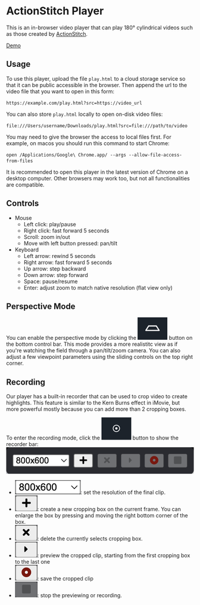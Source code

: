 # ActionStitch Player

This is an in-browser video player that can play 180&deg; cylindrical videos such as those created by [ActionStitch](https://actionstitch.com).

[Demo](https://actionstitch.com/play.html?src=https://download.actionstitch.com/full-demo.mp4)


## Usage

To use this player, upload the file `play.html` to a cloud storage service so that it can be public accessible in the browser.  Then append the url to the video file that you want to open in this form:

```
https://example.com/play.html?src=https://video_url
```

You can also store `play.html` locally to open on-disk video files:

```
file:///Users/username/Downloads/play.html?src=file:///path/to/video
```

You may need to give the browser the access to local files first.  For example, on macos you should run this command to start Chrome:

```
open /Applications/Google\ Chrome.app/ --args --allow-file-access-from-files
```

It is recommended to open this player in the latest version of Chrome on a desktop computer.  Other browsers may work too, but not all functionalities are compatible.

## Controls

- Mouse
  - Left click: play/pause
  - Right click: fast forward 5 seconds
  - Scroll: zoom in/out
  - Move with left button pressed: pan/tilt
- Keyboard
  - Left arrow: rewind 5 seconds
  - Right arrow: fast forward 5 seconds
  - Up arrow: step backward
  - Down arrow: step forward
  - Space: pause/resume
  - Enter: adjust zoom to match native resolution (flat view only)

## Perspective Mode

You can enable the perspective mode by clicking the ![perspective mode](img/perspective_mode.png) 
button on the bottom control bar.
This mode provides a more realistitc view as if you're watching the field through a pan/tilt/zoom camera.
You can also adjust a few viewpoint parameters using the sliding controls on the top right corner.

## Recording

Our player has a built-in recorder that can be used to crop video to create highlights.  This feature is similar to the Kern Burns effect in iMovie, but more powerful mostly because you can add more than 2 cropping boxes.

To enter the recording mode, click the ![recording mode](img/recorder_mode.png) button to show the recorder bar: ![recorder bar image](img/recorder_bar.png)

- ![resolution](img/resolution_dropdown.png): set the resolution of the final clip.
- ![add](img/add_button.png): create a new cropping box on the current frame.  You can enlarge the box by pressing and moving the right bottom corner of the box.
- ![add](img/delete_button.png): delete the currently selects cropping box.
- ![add](img/replay_button.png): preview the cropped clip, starting from the first cropping box to the last one
- ![add](img/record_button.png): save the cropped clip
- ![add](img/stop_button.png): stop the previewing or recording. 
